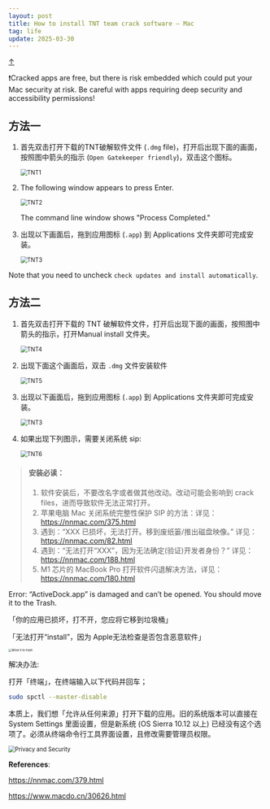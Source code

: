 ```yaml
---
layout: post
title: How to install TNT team crack software – Mac
tag: life
update: 2025-03-30
---
```


<a class="top-link hide" href="#" id="js-top">↑</a>

❗️Cracked apps are free, but there is risk embedded which could put your Mac security at risk. Be careful with apps requiring deep security and accessibility permissions! 

## 方法一

1. 首先双击打开下载的TNT破解软件文件 (`.dmg` file)，打开后出现下面的画面，按照图中箭头的指示 (`Open Gatekeeper friendly`)，双击这个图标。

   <img src="https://drive.google.com/thumbnail?id=15bbHZqQOASxSnrfbotFhbQEaQH2jomUD&sz=w1000" alt="TNT1" style="display: block; margin-right: auto; margin-left: auto; zoom:80%;" />

2. The following window appears to press Enter.

   <img src="https://drive.google.com/thumbnail?id=1Z67GxiFV1DV3d-O8LlBvsWbw4bFrQQ6C&sz=w1000" alt="TNT2" style="display: block; margin-right: auto; margin-left: auto; zoom:80%;" />

   The command line window shows "Process Completed." 

3. 出现以下画面后，拖到应用图标 (`.app`) 到 Applications 文件夹即可完成安装。

   <img src="https://drive.google.com/thumbnail?id=1lSPBklzz3IkK2LvK7YRP2IVsFfEFa3FT&sz=w1000" alt="TNT3" style="display: block; margin-right: auto; margin-left: auto; zoom:80%;" />

Note that you need to uncheck `check updates and install automatically`.



## 方法二

1. 首先双击打开下载的 TNT 破解软件文件，打开后出现下面的画面，按照图中箭头的指示，打开Manual install 文件夹。

   <img src="https://drive.google.com/thumbnail?id=1Qpse8Lq5rAvUqb1DUIAKefuzXrt8DsVZ&sz=w1000" alt="TNT4" style="display: block; margin-right: auto; margin-left: auto; zoom:80%;" />

2. 出现下面这个画面后，双击 `.dmg` 文件安装软件

   <img src="https://drive.google.com/thumbnail?id=1mGIYTwqJceBem-R86kv30SiiRR1mn1cX&sz=w1000" alt="TNT5" style="display: block; margin-right: auto; margin-left: auto; zoom:80%;" />

3. 出现以下画面后，拖到应用图标 (`.app`) 到 Applications 文件夹即可完成安装。

   <img src="https://drive.google.com/thumbnail?id=1lSPBklzz3IkK2LvK7YRP2IVsFfEFa3FT&sz=w1000" alt="TNT3" style="display: block; margin-right: auto; margin-left: auto; zoom:80%;" />

4. 如果出现下列图示，需要关闭系统 sip:

   <img src="https://drive.google.com/thumbnail?id=1IayXdpKNdZZSw4O2_BjhYfRv3lzmbOUv&sz=w1000" alt="TNT6" style="display: block; margin-right: auto; margin-left: auto; zoom:80%;" />



> #### 安装必读：
>
> 1. 软件安装后，不要改名字或者做其他改动。改动可能会影响到 crack files，进而导致软件无法正常打开。
> 2. 苹果电脑 Mac 关闭系统完整性保护 SIP 的方法：详见：<https://nnmac.com/375.html>
> 3. 遇到：“XXX 已损坏，无法打开。移到废纸篓/推出磁盘映像。” 详见：<https://nnmac.com/82.html>
> 4. 遇到：“无法打开“XXX”，因为无法确定(验证)开发者身份？” 详见：<https://nnmac.com/188.html>
> 5. M1 芯片的 MacBook Pro 打开软件闪退解决方法，详见：<https://nnmac.com/180.html>





Error: “ActiveDock.app” is damaged and can’t be opened. You should move it to the Trash.

「你的应用已损坏，打不开，您应将它移到垃圾桶」

「无法打开“install”，因为 Apple无法检查是否包含恶意软件」

<img src="https://drive.google.com/thumbnail?id=1V-dp9w5ejlwa1s8t3ol3OmgtEJ84axKn&sz=w1000" alt="Move it to trash" style="display: block; margin-right: auto; margin-left: auto; zoom:40%;" />

解决办法: 

打开「终端」，在终端输入以下代码并回车；

```bash
sudo spctl --master-disable
```

本质上，我们想「允许从任何来源」打开下载的应用。旧的系统版本可以直接在 System Settings 里面设置，但是新系统 (OS Sierra 10.12 以上) 已经没有这个选项了。必须从终端命令行工具界面设置，且修改需要管理员权限。

<img src="https://drive.google.com/thumbnail?id=1cJUavNT_YsWLo64VFAhripduJ4SHVGYh&sz=w1000" alt="Privacy and Security" style="display: block; margin-right: auto; margin-left: auto; zoom:80%;" />

<object class="pdf" 
        data=
"{{site.baseurl}}/images/应用已损坏.pdf"
        width="800"
        height="500">
</object>



**References**:

<https://nnmac.com/379.html>

<https://www.macdo.cn/30626.html>
